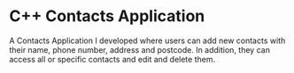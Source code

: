 # C++ Contacts Application
A Contacts Application I developed where users can add new contacts with their name, phone number, address and postcode. In addition, they can access all or specific contacts and edit and delete them.
